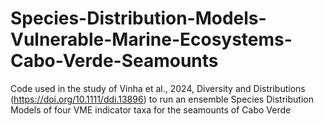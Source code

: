 # Species-Distribution-Models-Vulnerable-Marine-Ecosystems-Cabo-Verde-Seamounts
Code used in the study of Vinha et al., 2024, Diversity and Distributions (https://doi.org/10.1111/ddi.13896) to run an ensemble Species Distribution Models of four VME indicator taxa for the seamounts of Cabo Verde
